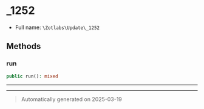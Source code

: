 
# _1252





* Full name: `\Zotlabs\Update\_1252`




## Methods


### run



```php
public run(): mixed
```












***


***
> Automatically generated on 2025-03-19
